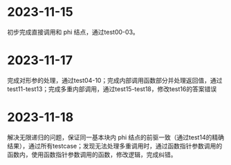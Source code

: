 # 2023-11-15

初步完成直接调用和 phi 结点，通过test00-03。

# 2023-11-17

完成对形参的处理，通过test04-10；完成内部调用函数部分并处理返回值，通过test11-test13；完成多重内部调用，通过test15-test18，修改test16的答案错误

# 2023-11-18

解决无限递归的问题，保证同一基本块内 phi 结点的前驱一致（通过test14的精确结果），通过所有testcase；发现无法处理多重调用时，通过函数指针参数调用的函数内，使用函数指针参数调用的函数，修改逻辑，完成纠错。

